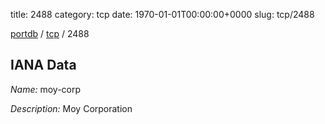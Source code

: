 title: 2488
category: tcp
date: 1970-01-01T00:00:00+0000
slug: tcp/2488

[portdb](/) / [tcp](/category/tcp.html) / 2488


## IANA Data

_Name:_ moy-corp

_Description:_ Moy Corporation

